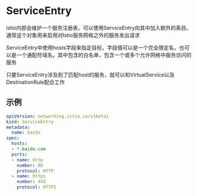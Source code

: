 # ServiceEntry
istio内部会维护一个服务注册表，可以使用ServiceEntry向其中加入额外的条目。通常这个对象用来启用对Istio服务网格之外的服务发出请求

ServiceEntry中使用hosts字段来指定目标，字段值可以是一个完全限定名，也可以是一个通配符域名。其中包含的白名单，包含一个或多个允许网格中服务访问的服务

只要ServiceEntry涉及到了匹配host的服务，就可以和VirtualService以及DestinationRule配合工作

## 示例
```yaml
apiVersion: networking.istio.io/v1beta1
kind: ServiceEntry
metadata:
  name: baidu
spec:
  hosts:
  - *.baidu.com
  ports:
  - name: http
    number: 80
    protocol: HTTP
  - name: https
    number: 443
    protocol: HTTPS
```